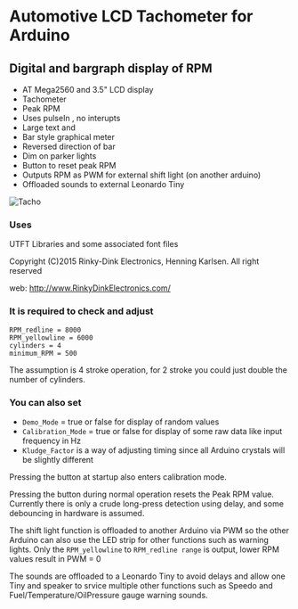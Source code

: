 # Automotive LCD Tachometer for Arduino
## Digital and bargraph display of RPM

- AT Mega2560 and 3.5" LCD display
- Tachometer
- Peak RPM
- Uses pulseIn , no interupts
- Large text and
- Bar style graphical meter
- Reversed direction of bar
- Dim on parker lights
- Button to reset peak RPM
- Outputs RPM as PWM for external shift light (on another arduino)
- Offloaded sounds to external Leonardo Tiny


![Tacho](https://user-images.githubusercontent.com/41600026/235329704-6a54a9bf-f901-4835-ae28-00de2161cee2.PNG)


### Uses 
UTFT Libraries and some associated font files

Copyright (C)2015 Rinky-Dink Electronics, Henning Karlsen. All right reserved

web: http://www.RinkyDinkElectronics.com/


### It is required to check and adjust

```
RPM_redline = 8000
RPM_yellowline = 6000
cylinders = 4
minimum_RPM = 500
```
The assumption is 4 stroke operation, for 2 stroke you could just double the number of cylinders.

### You can also set
- `Demo_Mode` = true or false for display of random values
- `Calibration_Mode` = true or false for display of some raw data like input frequency in Hz
- `Kludge_Factor` is a way of adjusting timing since all Arduino crystals will be slightly different

Pressing the button at startup also enters calibration mode.

Pressing the button during normal operation resets the Peak RPM value.
Currently there is only a crude long-press detection using delay, and some debouncing in hardware is assumed.

The shift light function is offloaded to another Arduino via PWM so the other Arduino can also use the LED strip for other functions such as warning lights.
Only the `RPM_yellowline` to `RPM_redline range` is output, lower RPM values result in PWM = 0

The sounds are offloaded to a Leonardo Tiny to avoid delays and allow one Tiny and speaker to srvice multiple other functions such as Speedo and Fuel/Temperature/OilPressure gauge warning sounds.
